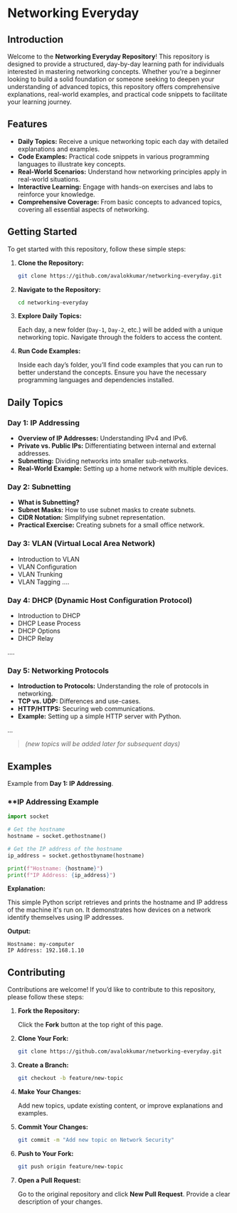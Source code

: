 # Networking Everyday

## Introduction

Welcome to the **Networking Everyday Repository**! This repository is designed to provide a structured, day-by-day learning path for individuals interested in mastering networking concepts. Whether you're a beginner looking to build a solid foundation or someone seeking to deepen your understanding of advanced topics, this repository offers comprehensive explanations, real-world examples, and practical code snippets to facilitate your learning journey.

## Features

- **Daily Topics:** Receive a unique networking topic each day with detailed explanations and examples.
- **Code Examples:** Practical code snippets in various programming languages to illustrate key concepts.
- **Real-World Scenarios:** Understand how networking principles apply in real-world situations.
- **Interactive Learning:** Engage with hands-on exercises and labs to reinforce your knowledge.
- **Comprehensive Coverage:** From basic concepts to advanced topics, covering all essential aspects of networking.

## Getting Started

To get started with this repository, follow these simple steps:

1. **Clone the Repository:**

   ```bash
   git clone https://github.com/avalokkumar/networking-everyday.git
   ```

2. **Navigate to the Repository:**

   ```bash
   cd networking-everyday
   ```

3. **Explore Daily Topics:**
   
   Each day, a new folder (`Day-1`, `Day-2`, etc.) will be added with a unique networking topic. Navigate through the folders to access the content.

4. **Run Code Examples:**
   
   Inside each day’s folder, you’ll find code examples that you can run to better understand the concepts. Ensure you have the necessary programming languages and dependencies installed.

## Daily Topics

### **Day 1: IP Addressing**

- **Overview of IP Addresses:** Understanding IPv4 and IPv6.
- **Private vs. Public IPs:** Differentiating between internal and external addresses.
- **Subnetting:** Dividing networks into smaller sub-networks.
- **Real-World Example:** Setting up a home network with multiple devices.

### **Day 2: Subnetting**

- **What is Subnetting?**
- **Subnet Masks:** How to use subnet masks to create subnets.
- **CIDR Notation:** Simplifying subnet representation.
- **Practical Exercise:** Creating subnets for a small office network.

### **Day 3: VLAN (Virtual Local Area Network)**

- Introduction to VLAN
- VLAN Configuration
- VLAN Trunking
- VLAN Tagging
....

### **Day 4: DHCP (Dynamic Host Configuration Protocol)**

- Introduction to DHCP
- DHCP Lease Process
- DHCP Options
- DHCP Relay

....

### **Day 5: Networking Protocols**

- **Introduction to Protocols:** Understanding the role of protocols in networking.
- **TCP vs. UDP:** Differences and use-cases.
- **HTTP/HTTPS:** Securing web communications.
- **Example:** Setting up a simple HTTP server with Python.

... 

> *(new topics will be added later for subsequent days)*

## Examples

Example from **Day 1: IP Addressing**.

### **IP Addressing Example

```python
import socket

# Get the hostname
hostname = socket.gethostname()

# Get the IP address of the hostname
ip_address = socket.gethostbyname(hostname)

print(f"Hostname: {hostname}")
print(f"IP Address: {ip_address}")
```

**Explanation:**

This simple Python script retrieves and prints the hostname and IP address of the machine it's run on. It demonstrates how devices on a network identify themselves using IP addresses.

**Output:**

```
Hostname: my-computer
IP Address: 192.168.1.10
```

## Contributing

Contributions are welcome! If you’d like to contribute to this repository, please follow these steps:

1. **Fork the Repository:**

   Click the **Fork** button at the top right of this page.

2. **Clone Your Fork:**

   ```bash
   git clone https://github.com/avalokkumar/networking-everyday.git
   ```

3. **Create a Branch:**

   ```bash
   git checkout -b feature/new-topic
   ```

4. **Make Your Changes:**

   Add new topics, update existing content, or improve explanations and examples.

5. **Commit Your Changes:**

   ```bash
   git commit -m "Add new topic on Network Security"
   ```

6. **Push to Your Fork:**

   ```bash
   git push origin feature/new-topic
   ```

7. **Open a Pull Request:**

   Go to the original repository and click **New Pull Request**. Provide a clear description of your changes.
